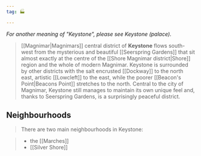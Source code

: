 ```yaml
---
tag: 🏭

---
```

*For another meaning of "Keystone", please see Keystone (palace).*
> [[Magnimar|Magnimars]] central district of **Keystone** flows south-west from the mysterious and beautiful [[Seerspring Gardens]] that sit almost exactly at the centre of the [[Shore Magnimar district|Shore]] region and the whole of modern Magnimar. Keystone is surrounded by other districts with the salt encrusted [[Dockway]] to the north east, artistic [[Lowcleft]] to the east, while the poorer [[Beacon's Point|Beacons Point]] stretches to the north. Central to the city of Magnimar, Keystone still manages to maintain its own unique feel and, thanks to Seerspring Gardens, is a surprisingly peaceful district.


## Neighbourhoods

> There are two main neighbourhoods in Keystone:

> - the [[Marches]]
> - [[Silver Shore]]







